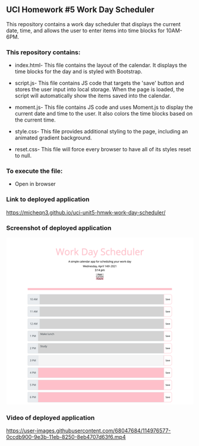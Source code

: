 ## UCI Homework #5 Work Day Scheduler

This repository contains a work day scheduler that displays the current date, time, and allows the user to 
enter items into time blocks for 10AM- 6PM. 

### This repository contains: 

  - index.html- This file contains the layout of the calendar. It displays the time blocks for the day and is styled with Bootstrap.

  - script.js- This file contains JS code that targets the 'save' button and stores the user input into local storage. When the page is
  loaded, the script will automatically show the items saved into the calendar. 

  - moment.js- This file contains JS code and uses Moment.js to display the current date and time to the user. It also colors the time blocks
  based on the current time. 

  - style.css- This file provides additional styling to the page, including an animated gradient background.

  - reset.css- This file will force every browser to have all of its styles reset to null.
  
### To execute the file: 
- Open in browser


### Link to deployed application

https://micheqn3.github.io/uci-unit5-hmwk-work-day-scheduler/


### Screenshot of deployed application 

![Screenshot](/Assets/work-day-screenshot.png)

### Video of deployed application 

https://user-images.githubusercontent.com/68047684/114976577-0ccdb900-9e3b-11eb-8250-8eb4707d63f6.mp4



